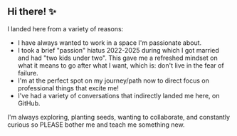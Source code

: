 ## Hi there! ✨

I landed here from a variety of reasons:
- I have always wanted to work in a space I'm passionate about. 
- I took a brief "passion" hiatus 2022-2025 during which I got married and had "two kids under two". This gave me a refreshed mindset on what it means to go after what I want, which is: don't live in the fear of failure.
- I'm at the perfect spot on my journey/path now to direct focus on professional things that excite me!
- I've had a variety of conversations that indirectly landed me here, on GitHub.

I'm always exploring, planting seeds, wanting to collaborate, and constantly curious so PLEASE bother me and teach me something new.
